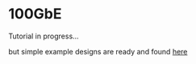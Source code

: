 # 100GbE

Tutorial in progress...

but simple example designs are ready and found [here](../../../rfsoc/)
